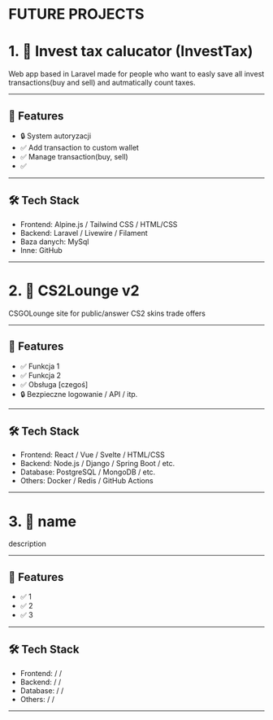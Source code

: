 # FUTURE PROJECTS

# 1. 📌 Invest tax calucator (InvestTax)

Web app based in Laravel made for people who want to easly save all invest transactions(buy and sell) and autmatically count taxes. 

---

## 🚀 Features

- 🔒 System autoryzacji
- ✅ Add transaction to custom wallet
- ✅ Manage transaction(buy, sell)
- ✅ 

---

## 🛠️ Tech Stack

- Frontend: Alpine.js / Tailwind CSS / HTML/CSS
- Backend: Laravel / Livewire / Filament
- Baza danych: MySql
- Inne: GitHub

---
# 2. 📌 CS2Lounge v2

CSGOLounge site for public/answer CS2 skins trade offers 

---

## 🚀 Features

- ✅ Funkcja 1
- ✅ Funkcja 2
- ✅ Obsługa [czegoś]
- 🔒 Bezpieczne logowanie / API / itp.

---

## 🛠️ Tech Stack

- Frontend: React / Vue / Svelte / HTML/CSS
- Backend: Node.js / Django / Spring Boot / etc.
- Database: PostgreSQL / MongoDB / etc.
- Others: Docker / Redis / GitHub Actions

---
# 3. 📌 name

description

---

## 🚀 Features

- ✅ 1
- ✅ 2
- ✅ 3

---

## 🛠️ Tech Stack

- Frontend: / / 
- Backend:  / /
- Database: / / 
- Others:  / / 

---

